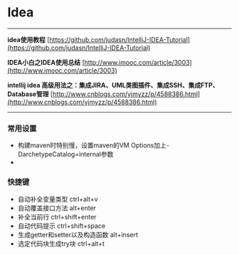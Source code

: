# Idea

---

**idea使用教程**	[https://github.com/judasn/IntelliJ-IDEA-Tutorial](https://github.com/judasn/IntelliJ-IDEA-Tutorial)

**IDEA小白之IDEA使用总结**	[http://www.imooc.com/article/3003](http://www.imooc.com/article/3003)

**intellij idea 高级用法之：集成JIRA、UML类图插件、集成SSH、集成FTP、Database管理**	[http://www.cnblogs.com/yjmyzz/p/4588386.html](http://www.cnblogs.com/yjmyzz/p/4588386.html)

---

### 常用设置
* 构建maven时特别慢，设置maven的VM Options加上-DarchetypeCatalog=internal参数
* 

### 快捷键
* 自动补全变量类型   ctrl+alt+v
* 自动覆盖接口方法	alt+enter
* 补全当前行		ctrl+shift+enter
* 自动代码提示	ctrl+shift+space
* 生成getter和setter以及构造函数		alt+insert
* 选定代码块生成try块		ctrl+alt+t